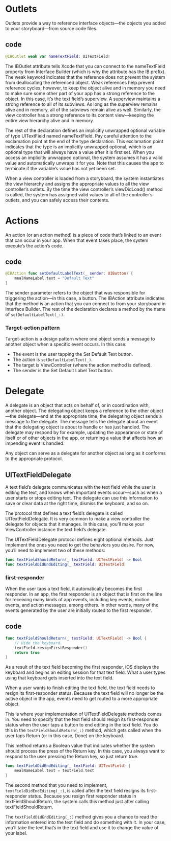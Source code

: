 # Outlets

Outlets provide a way to reference interface objects—the objects you added to your storyboard—from source code files.

## code

```swift
@IBOutlet weak var nameTextField: UITextField!
```

The IBOutlet attribute tells Xcode that you can connect to the nameTextField property from Interface Builder (which is why the attribute has the IB prefix). The weak keyword indicates that the reference does not prevent the system from deallocating the referenced object. Weak references help prevent reference cycles; however, to keep the object alive and in memory you need to make sure some other part of your app has a strong reference to the object. In this case, it’s the text field’s superview. A superview maintains a strong reference to all of its subviews. As long as the superview remains alive and in memory, all of the subviews remain alive as well. Similarly, the view controller has a strong reference to its content view—keeping the entire view hierarchy alive and in memory.

The rest of the declaration defines an implicitly unwrapped optional variable of type UITextField named nameTextField. Pay careful attention to the exclamation point at the end of the type declaration. This exclamation point indicates that the type is an implicitly unwrapped optional, which is an optional type that will always have a value after it is first set. When you access an implicitly unwrapped optional, the system assumes it has a valid value and automatically unwraps it for you. Note that this causes the app to terminate if the variable’s value has not yet been set.

When a view controller is loaded from a storyboard, the system instantiates the view hierarchy and assigns the appropriate values to all the view controller’s outlets. By the time the view controller’s viewDidLoad() method is called, the system has assigned valid values to all of the controller’s outlets, and you can safely access their contents.


# Actions

An action (or an action method) is a piece of code that’s linked to an event that can occur in your app. When that event takes place, the system execute’s the action’s code.

## code

```swift
@IBAction func setDefaultLabelText(_ sender: UIButton) {
    mealNameLabel.text = "Default Text"
}
```

The sender parameter refers to the object that was responsible for triggering the action—in this case, a button. The IBAction attribute indicates that the method is an action that you can connect to from your storyboard in Interface Builder. The rest of the declaration declares a method by the name of `setDefaultLabelText(_:)`.

### Target-action pattern

Target-action is a design pattern where one object sends a message to another object when a specific event occurs. In this case:
* The event is the user tapping the Set Default Text button.
* The action is `setDefaultLabelText(_)`.
* The target is ViewController (where the action method is defined).
* The sender is the Set Default Label Text button.

# Delegate

A delegate is an object that acts on behalf of, or in coordination with, another object. The delegating object keeps a reference to the other object—the delegate—and at the appropriate time, the delegating object sends a message to the delegate. The message tells the delegate about an event that the delegating object is about to handle or has just handled. The delegate may respond by for example, updating the appearance or state of itself or of other objects in the app, or returning a value that affects how an impending event is handled.

Any object can serve as a delegate for another object as long as it conforms to the appropriate protocol.

## UITextFieldDelegate

A text field’s delegate communicates with the text field while the user is editing the text, and knows when important events occur—such as when a user starts or stops editing text. The delegate can use this information to save or clear data at the right time, dismiss the keyboard, and so on.

The protocol that defines a text field’s delegate is called UITextFieldDelegate. It is very common to make a view controller the delegate for objects that it manages. In this case, you’ll make your ViewController instance the text field’s delegate.

The UITextFieldDelegate protocol defines eight optional methods. Just implement the ones you need to get the behaviors you desire. For now, you’ll need to implement two of these methods:

```swift
func textFieldShouldReturn(_ textField: UITextField) -> Bool
func textFieldDidEndEditing(_ textField: UITextField)
```

### first-responder
When the user taps a text field, it automatically becomes the first responder. In an app, the first responder is an object that is first on the line for receiving many kinds of app events, including key events, motion events, and action messages, among others. In other words, many of the events generated by the user are initially routed to the first responder.

## code

```swift
func textFieldShouldReturn(_ textField: UITextField) -> Bool {
    // Hide the keyboard.
    textField.resignFirstResponder()
    return true
}
```
As a result of the text field becoming the first responder, iOS displays the keyboard and begins an editing session for that text field. What a user types using that keyboard gets inserted into the text field.

When a user wants to finish editing the text field, the text field needs to resign its first-responder status. Because the text field will no longer be the active object in the app, events need to get routed to a more appropriate object.

This is where your implementation of UITextFieldDelegate methods comes in. You need to specify that the text field should resign its first-responder status when the user taps a button to end editing in the text field. You do this in the `textFieldShouldReturn(_:)` method, which gets called when the user taps Return (or in this case, Done) on the keyboard.

This method returns a Boolean value that indicates whether the system should process the press of the Return key. In this case, you always want to respond to the user pressing the Return key, so just return true.

```swift
func textFieldDidEndEditing(_ textField: UITextField) {
    mealNameLabel.text = textField.text
}
```

The second method that you need to implement, `textFieldDidEndEditing(_:)`, is called after the text field resigns its first-responder status. Because you resign first responder status in textFieldShouldReturn, the system calls this method just after calling textFieldShouldReturn.

The `textFieldDidEndEditing(_:)` method gives you a chance to read the information entered into the text field and do something with it. In your case, you’ll take the text that’s in the text field and use it to change the value of your label.
